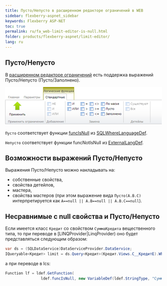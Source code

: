 ```yaml
---
title: Пусто/Непусто в расширенном редакторе ограничений в WEB
sidebar: flexberry-aspnet_sidebar
keywords: Flexberry ASP-NET
toc: true
permalink: ru/fa_web-limit-editor-is-null.html
folder: products/flexberry-aspnet/limit-editor/
lang: ru
---
```


## Пусто/Непусто

В [расширенном редакторе ограничений](fa_advanced-limit-editor.html) есть поддержка выражений Пусто/Непусто (Пусто/Заполнено).

![](/images/pages/products/flexberry-aspnet/limit-editor/web-limit-editor-isNull.png)

`Пусто` соответствует функции [funcIsNull](fo_func-is-null.html) из [SQLWhereLanguageDef](fo_function-list.html). 

`Непусто` соответствует функции funcNotIsNull из [ExternalLangDef](fo_external-lang-def.html).

## Возможности выражений Пусто/Непусто

Выражения Пусто/Непусто можно накладывать на:

* собственные свойства,
* свойства детейлов,
* мастера,
* свойства мастеров (при этом выражение вида `Пусто(A.B.C)` интерпретируется как `A==null || A.B==null || A.B.C==null`).

## Несравнимые с null свойства и Пусто/Непусто

Если имеется класс `Кредит` со свойством `СуммаКредита` вещественного типа, то при переводе в [LINQProvider|LinqProvider) оно будет представляться следующим образом:

``` csharp
var ds = (SQLDataService)DataServiceProvider.DataService;
IQueryable<Кредит> limit = ds.Query<Кредит>(Кредит.Views.C__КредитE).Where(x => (x.СуммаКредита as object) == null);
```

а при переводе в lcs:

``` csharp
Function lf = ldef.GetFunction(
                ldef.funcIsNull, new VariableDef(ldef.StringType, "СуммаКредита"));
```
